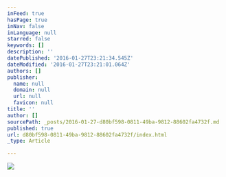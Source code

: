 ```yaml
---
inFeed: true
hasPage: true
inNav: false
inLanguage: null
starred: false
keywords: []
description: ''
datePublished: '2016-01-27T23:21:34.545Z'
dateModified: '2016-01-27T23:21:01.064Z'
authors: []
publisher:
  name: null
  domain: null
  url: null
  favicon: null
title: ''
author: []
sourcePath: _posts/2016-01-27-d80bf598-0811-49ba-9812-88602fa4732f.md
published: true
url: d80bf598-0811-49ba-9812-88602fa4732f/index.html
_type: Article

---
```

![](https://the-grid-user-content.s3-us-west-2.amazonaws.com/e82d4a75-6c25-4a6b-b470-07f1b30062eb.jpg)